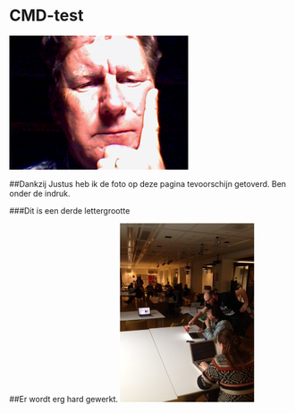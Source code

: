 # CMD-test
![myself icon](Image.bmp)

##Dankzij Justus heb ik de foto op deze pagina tevoorschijn getoverd. Ben onder de indruk.

###Dit is een derde lettergrootte

##Er wordt erg hard gewerkt.
![team CMD](foto.JPG) 